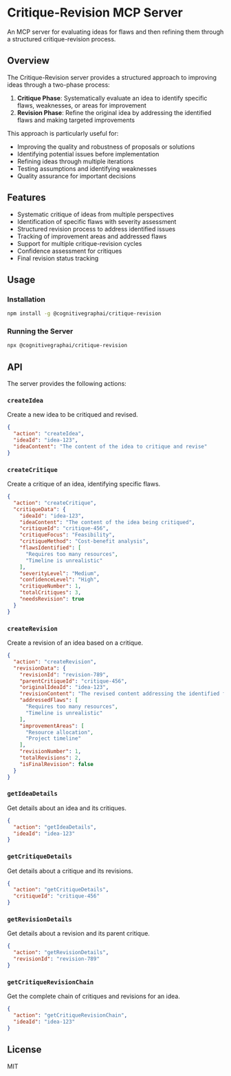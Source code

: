 # Critique-Revision MCP Server

An MCP server for evaluating ideas for flaws and then refining them through a structured critique-revision process.

## Overview

The Critique-Revision server provides a structured approach to improving ideas through a two-phase process:

1. **Critique Phase**: Systematically evaluate an idea to identify specific flaws, weaknesses, or areas for improvement
2. **Revision Phase**: Refine the original idea by addressing the identified flaws and making targeted improvements

This approach is particularly useful for:
- Improving the quality and robustness of proposals or solutions
- Identifying potential issues before implementation
- Refining ideas through multiple iterations
- Testing assumptions and identifying weaknesses
- Quality assurance for important decisions

## Features

- Systematic critique of ideas from multiple perspectives
- Identification of specific flaws with severity assessment
- Structured revision process to address identified issues
- Tracking of improvement areas and addressed flaws
- Support for multiple critique-revision cycles
- Confidence assessment for critiques
- Final revision status tracking

## Usage

### Installation

```bash
npm install -g @cognitivegraphai/critique-revision
```

### Running the Server

```bash
npx @cognitivegraphai/critique-revision
```

## API

The server provides the following actions:

### `createIdea`

Create a new idea to be critiqued and revised.

```json
{
  "action": "createIdea",
  "ideaId": "idea-123",
  "ideaContent": "The content of the idea to critique and revise"
}
```

### `createCritique`

Create a critique of an idea, identifying specific flaws.

```json
{
  "action": "createCritique",
  "critiqueData": {
    "ideaId": "idea-123",
    "ideaContent": "The content of the idea being critiqued",
    "critiqueId": "critique-456",
    "critiqueFocus": "Feasibility",
    "critiqueMethod": "Cost-benefit analysis",
    "flawsIdentified": [
      "Requires too many resources",
      "Timeline is unrealistic"
    ],
    "severityLevel": "Medium",
    "confidenceLevel": "High",
    "critiqueNumber": 1,
    "totalCritiques": 3,
    "needsRevision": true
  }
}
```

### `createRevision`

Create a revision of an idea based on a critique.

```json
{
  "action": "createRevision",
  "revisionData": {
    "revisionId": "revision-789",
    "parentCritiqueId": "critique-456",
    "originalIdeaId": "idea-123",
    "revisionContent": "The revised content addressing the identified flaws",
    "addressedFlaws": [
      "Requires too many resources",
      "Timeline is unrealistic"
    ],
    "improvementAreas": [
      "Resource allocation",
      "Project timeline"
    ],
    "revisionNumber": 1,
    "totalRevisions": 2,
    "isFinalRevision": false
  }
}
```

### `getIdeaDetails`

Get details about an idea and its critiques.

```json
{
  "action": "getIdeaDetails",
  "ideaId": "idea-123"
}
```

### `getCritiqueDetails`

Get details about a critique and its revisions.

```json
{
  "action": "getCritiqueDetails",
  "critiqueId": "critique-456"
}
```

### `getRevisionDetails`

Get details about a revision and its parent critique.

```json
{
  "action": "getRevisionDetails",
  "revisionId": "revision-789"
}
```

### `getCritiqueRevisionChain`

Get the complete chain of critiques and revisions for an idea.

```json
{
  "action": "getCritiqueRevisionChain",
  "ideaId": "idea-123"
}
```

## License

MIT